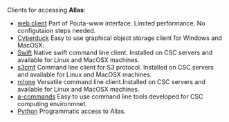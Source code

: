 Clients for accessing **Allas**:

- [web client](using_allas/web_client.md) Part of Pouta-www interface. Limited performance. No configutaion steps needed.
- [Cyberduck](accessing_allas.md#cyberduck-functions) Easy to use graphical object storage client for Windows and MacOSX.
- [Swift](using_allas/swift_client.md) Native swift command line client. Installed on CSC servers and available for Linux and MacOSX machines.
- [s3cmf](using_allas/s3_client.md) Command line client for S3 protocol. Installed on CSC servers and available for Linux and MacOSX machines. 
- [rclone](using_allas/rclone.md) Versatile command line client.Installed on CSC servers and available for Linux and MacOSX machines.
- [a-commands](using_allas/a_commands.md) Easy to use command line tools developed for CSC computing environmnet.
- [Python](using_allas/python_library.md) Programmatic access to Allas.
